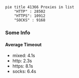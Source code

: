 
```mermaid
pie title 41366 Proxies in list
    "HTTP" : 28502
    "HTTPS": 10912
    "SOCKS" : 9168
```

### Some Info
#### Average Timeout

- mixed: 4.1s
- http: 2.3s
- https: 8.1s
- socks: 6.4s